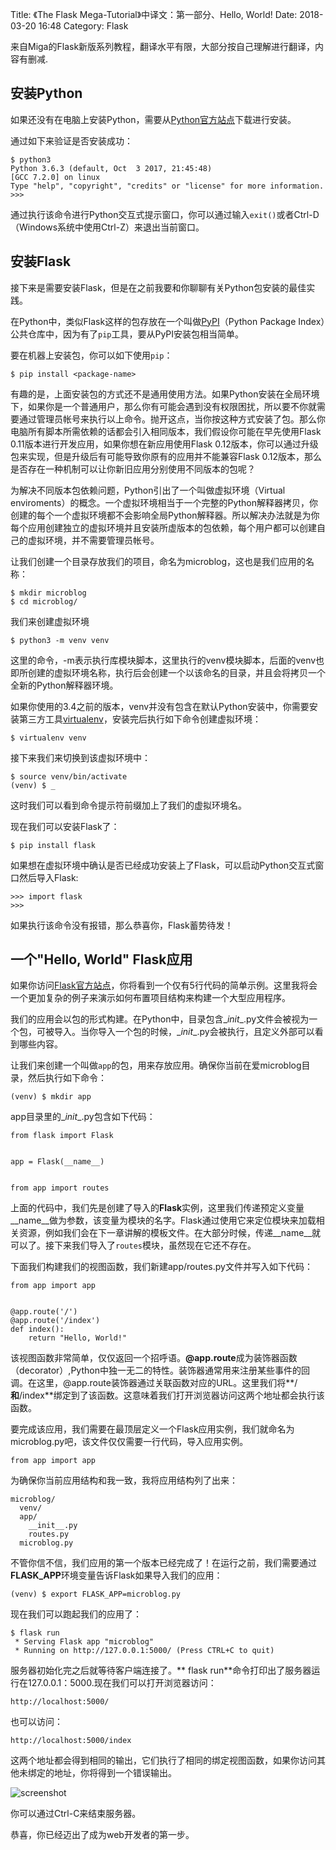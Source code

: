 Title: 《The Flask Mega-Tutorial》中译文：第一部分、Hello, World!
Date: 2018-03-20 16:48
Category: Flask

来自Miga的Flask新版系列教程，翻译水平有限，大部分按自己理解进行翻译，内容有删减.

## 安装Python

如果还没有在电脑上安装Python，需要从[Python官方站点](http://python.org/download/)下载进行安装。

通过如下来验证是否安装成功：

    $ python3
    Python 3.6.3 (default, Oct  3 2017, 21:45:48) 
    [GCC 7.2.0] on linux
    Type "help", "copyright", "credits" or "license" for more information.
    >>> 

通过执行该命令进行Python交互式提示窗口，你可以通过输入`exit()`或者Ctrl-D（Windows系统中使用Ctrl-Z）来退出当前窗口。

## 安装Flask

接下来是需要安装Flask，但是在之前我要和你聊聊有关Python包安装的最佳实践。

在Python中，类似Flask这样的包存放在一个叫做[PyPI](https://pypi.python.org/pypi)（Python Package Index）公共仓库中，因为有了`pip`工具，要从PyPI安装包相当简单。

要在机器上安装包，你可以如下使用`pip`：

    $ pip install <package-name>

有趣的是，上面安装包的方式还不是通用使用方法。如果Python安装在全局环境下，如果你是一个普通用户，那么你有可能会遇到没有权限困扰，所以要不你就需要通过管理员帐号来执行以上命令。抛开这点，当你按这种方式安装了包。那么你电脑所有脚本所需依赖的话都会引入相同版本，我们假设你可能在早先使用Flask 0.11版本进行开发应用，如果你想在新应用使用Flask 0.12版本，你可以通过升级包来实现，但是升级后有可能导致你原有的应用并不能兼容Flask 0.12版本，那么是否存在一种机制可以让你新旧应用分别使用不同版本的包呢？

为解决不同版本包依赖问题，Python引出了一个叫做虚拟环境（Virtual enviroments）的概念。一个虚拟环境相当于一个完整的Python解释器拷贝，你创建的每个一个虚拟环境都不会影响全局Python解释器。所以解决办法就是为你每个应用创建独立的虚拟环境并且安装所虚版本的包依赖，每个用户都可以创建自己的虚拟环境，并不需要管理员帐号。

让我们创建一个目录存放我们的项目，命名为microblog，这也是我们应用的名称：

    $ mkdir microblog
    $ cd microblog/

我们来创建虚拟环境

    $ python3 -m venv venv

这里的命令，-m表示执行库模块脚本，这里执行的venv模块脚本，后面的venv也即所创建的虚拟环境名称，执行后会创建一个以该命名的目录，并且会将拷贝一个全新的Python解释器环境。

如果你使用的3.4之前的版本，venv并没有包含在默认Python安装中，你需要安装第三方工具[virtualenv](https://virtualenv.pypa.io/)，安装完后执行如下命令创建虚拟环境：

    $ virtualenv venv

接下来我们来切换到该虚拟环境中：

    $ source venv/bin/activate
    (venv) $ _

这时我们可以看到命令提示符前缀加上了我们的虚拟环境名。

现在我们可以安装Flask了：

    $ pip install flask

如果想在虚拟环境中确认是否已经成功安装上了Flask，可以启动Python交互式窗口然后导入Flask:

    >>> import flask
    >>> 

如果执行该命令没有报错，那么恭喜你，Flask蓄势待发！

## 一个"Hello, World" Flask应用

如果你访问[Flask官方站点](http://flask.pocoo.org/)，你将看到一个仅有5行代码的简单示例。这里我将会一个更加复杂的例子来演示如何布置项目结构来构建一个大型应用程序。

我们的应用会以包的形式构建。在Python中，目录包含\__init__.py文件会被视为一个包，可被导入。当你导入一个包的时候，\__init__.py会被执行，且定义外部可以看到哪些内容。

让我们来创建一个叫做`app`的包，用来存放应用。确保你当前在爱microblog目录，然后执行如下命令：

    (venv) $ mkdir app

app目录里的\__init__.py包含如下代码：
    
    
    from flask import Flask
    
    
    app = Flask(__name__)
    
    
    from app import routes


上面的代码中，我们先是创建了导入的**Flask**实例，这里我们传递预定义变量\__name__做为参数，该变量为模块的名字。Flask通过使用它来定位模块来加载相关资源，例如我们会在下一章讲解的模板文件。在大部分时候，传递\__name__就可以了。接下来我们导入了`routes`模块，虽然现在它还不存在。


下面我们构建我们的视图函数，我们新建app/routes.py文件并写入如下代码：
    
    from app import app
    
    
    @app.route('/')
    @app.route('/index')
    def index():
        return "Hello, World!"

该视图函数非常简单，仅仅返回一个招呼语。**@app.route**成为装饰器函数（decorator）,Python中独一无二的特性。装饰器通常用来注册某些事件的回调。在这里，@app.route装饰器通过关联函数对应的URL。这里我们将**/**和**/index**绑定到了该函数。这意味着我们打开浏览器访问这两个地址都会执行该函数。

要完成该应用，我们需要在最顶层定义一个Flask应用实例，我们就命名为microblog.py吧，该文件仅仅需要一行代码，导入应用实例。

    from app import app

为确保你当前应用结构和我一致，我将应用结构列了出来：

    microblog/
      venv/
      app/
        __init__.py
        routes.py
      microblog.py

不管你信不信，我们应用的第一个版本已经完成了！在运行之前，我们需要通过**FLASK_APP**环境变量告诉Flask如果导入我们的应用：

    (venv) $ export FLASK_APP=microblog.py

现在我们可以跑起我们的应用了：

    $ flask run
     * Serving Flask app "microblog"
     * Running on http://127.0.0.1:5000/ (Press CTRL+C to quit)

服务器初始化完之后就等待客户端连接了。** flask run**命令打印出了服务器运行在127.0.0.1：5000.现在我们可以打开浏览器访问：

    http://localhost:5000/
    
也可以访问：

    http://localhost:5000/index

这两个地址都会得到相同的输出，它们执行了相同的绑定视图函数，如果你访问其他未绑定的地址，你将得到一个错误输出。

![screenshot](https://blog.miguelgrinberg.com/static/images/mega-tutorial/ch01-hello-world.png)

你可以通过Ctrl-C来结束服务器。

恭喜，你已经迈出了成为web开发者的第一步。